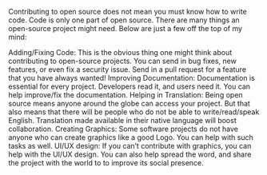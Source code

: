 Contributing to open source does not mean you must know how to write code. Code is only one part of open source. There are many things an open-source project might need. Below are just a few off the top of my mind:

Adding/Fixing Code: This is the obvious thing one might think about contributing to open-source projects. You can send in bug fixes, new features, or even fix a security issue. Send in a pull request for a feature that you have always wanted!
Improving Documentation: Documentation is essential for every project. Developers read it, and users need it. You can help improve/fix the documentation.
Helping in Translation: Being open source means anyone around the globe can access your project. But that also means that there will be people who do not be able to write/read/speak English.
Translation made available in their native language will boost collaboration.
Creating Graphics: Some software projects do not have anyone who can create graphics like a good Logo. You can help with such tasks as well.
UI/UX design: If you can’t contribute with graphics, you can help with the UI/UX design.
You can also help spread the word, and share the project with the world to to improve its social presence.
